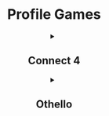 <h1 align="center">Profile Games</h1>
<!-- CONNECT4 -->
<details align="center"><summary><h2>Connect 4</h2></summary>
<table align="center">
<tr></tr>
<tr><td>
<p align="center"><b>A game of Connect 4 played on GitHub.</b><br>🔴 Click on a column to make a move. It is currently Red's turn. 🔴</p><p>

| [COL 0](https://github.com/neealdon3/neealdon3/issues/new?title=Connect4:+0&body=Please+do+not+change+the+title.+Just+click+"Submit+new+issue".+You+do+not+need+to+do+anything+else.+%3AD) | [COL 1](https://github.com/neealdon3/neealdon3/issues/new?title=Connect4:+1&body=Please+do+not+change+the+title.+Just+click+"Submit+new+issue".+You+do+not+need+to+do+anything+else.+%3AD) | [COL 2](https://github.com/neealdon3/neealdon3/issues/new?title=Connect4:+2&body=Please+do+not+change+the+title.+Just+click+"Submit+new+issue".+You+do+not+need+to+do+anything+else.+%3AD) | [COL 3](https://github.com/neealdon3/neealdon3/issues/new?title=Connect4:+3&body=Please+do+not+change+the+title.+Just+click+"Submit+new+issue".+You+do+not+need+to+do+anything+else.+%3AD) | [COL 4](https://github.com/neealdon3/neealdon3/issues/new?title=Connect4:+4&body=Please+do+not+change+the+title.+Just+click+"Submit+new+issue".+You+do+not+need+to+do+anything+else.+%3AD) | [COL 5](https://github.com/neealdon3/neealdon3/issues/new?title=Connect4:+5&body=Please+do+not+change+the+title.+Just+click+"Submit+new+issue".+You+do+not+need+to+do+anything+else.+%3AD) | [COL 6](https://github.com/neealdon3/neealdon3/issues/new?title=Connect4:+6&body=Please+do+not+change+the+title.+Just+click+"Submit+new+issue".+You+do+not+need+to+do+anything+else.+%3AD) | [COL 7](https://github.com/neealdon3/neealdon3/issues/new?title=Connect4:+7&body=Please+do+not+change+the+title.+Just+click+"Submit+new+issue".+You+do+not+need+to+do+anything+else.+%3AD) |
| :-: | :-: | :-: | :-: | :-: | :-: | :-: | :-: |
| <img src="https://github.com/neealdon3/neealdon3/raw/master/games/common/blank.png" alt="blank" width="50px"> | <img src="https://github.com/neealdon3/neealdon3/raw/master/games/common/blank.png" alt="blank" width="50px"> | <img src="https://github.com/neealdon3/neealdon3/raw/master/games/common/blank.png" alt="blank" width="50px"> | <img src="https://github.com/neealdon3/neealdon3/raw/master/games/common/blank.png" alt="blank" width="50px"> | <img src="https://github.com/neealdon3/neealdon3/raw/master/games/common/blank.png" alt="blank" width="50px"> | <img src="https://github.com/neealdon3/neealdon3/raw/master/games/common/blank.png" alt="blank" width="50px"> | <img src="https://github.com/neealdon3/neealdon3/raw/master/games/common/blank.png" alt="blank" width="50px"> | <img src="https://github.com/neealdon3/neealdon3/raw/master/games/common/blank.png" alt="blank" width="50px"> |
| <img src="https://github.com/neealdon3/neealdon3/raw/master/games/common/blank.png" alt="blank" width="50px"> | <img src="https://github.com/neealdon3/neealdon3/raw/master/games/common/blank.png" alt="blank" width="50px"> | <img src="https://github.com/neealdon3/neealdon3/raw/master/games/common/blank.png" alt="blank" width="50px"> | <img src="https://github.com/neealdon3/neealdon3/raw/master/games/common/blank.png" alt="blank" width="50px"> | <img src="https://github.com/neealdon3/neealdon3/raw/master/games/common/blank.png" alt="blank" width="50px"> | <img src="https://github.com/neealdon3/neealdon3/raw/master/games/common/blank.png" alt="blank" width="50px"> | <img src="https://github.com/neealdon3/neealdon3/raw/master/games/common/blank.png" alt="blank" width="50px"> | <img src="https://github.com/neealdon3/neealdon3/raw/master/games/common/blank.png" alt="blank" width="50px"> |
| <img src="https://github.com/neealdon3/neealdon3/raw/master/games/common/blank.png" alt="blank" width="50px"> | <img src="https://github.com/neealdon3/neealdon3/raw/master/games/common/blank.png" alt="blank" width="50px"> | <img src="https://github.com/neealdon3/neealdon3/raw/master/games/common/blank.png" alt="blank" width="50px"> | <img src="https://github.com/neealdon3/neealdon3/raw/master/games/common/blank.png" alt="blank" width="50px"> | <img src="https://github.com/neealdon3/neealdon3/raw/master/games/common/blank.png" alt="blank" width="50px"> | <img src="https://github.com/neealdon3/neealdon3/raw/master/games/common/blank.png" alt="blank" width="50px"> | <img src="https://github.com/neealdon3/neealdon3/raw/master/games/common/blank.png" alt="blank" width="50px"> | <img src="https://github.com/neealdon3/neealdon3/raw/master/games/common/blank.png" alt="blank" width="50px"> |
| <img src="https://github.com/neealdon3/neealdon3/raw/master/games/common/blank.png" alt="blank" width="50px"> | <img src="https://github.com/neealdon3/neealdon3/raw/master/games/common/blank.png" alt="blank" width="50px"> | <img src="https://github.com/neealdon3/neealdon3/raw/master/games/common/blank.png" alt="blank" width="50px"> | <img src="https://github.com/neealdon3/neealdon3/raw/master/games/common/blank.png" alt="blank" width="50px"> | <img src="https://github.com/neealdon3/neealdon3/raw/master/games/common/blank.png" alt="blank" width="50px"> | <img src="https://github.com/neealdon3/neealdon3/raw/master/games/common/blank.png" alt="blank" width="50px"> | <img src="https://github.com/neealdon3/neealdon3/raw/master/games/common/blank.png" alt="blank" width="50px"> | <img src="https://github.com/neealdon3/neealdon3/raw/master/games/common/blank.png" alt="blank" width="50px"> |
| <img src="https://github.com/neealdon3/neealdon3/raw/master/games/common/blank.png" alt="blank" width="50px"> | <img src="https://github.com/neealdon3/neealdon3/raw/master/games/common/blank.png" alt="blank" width="50px"> | <img src="https://github.com/neealdon3/neealdon3/raw/master/games/common/blank.png" alt="blank" width="50px"> | <img src="https://github.com/neealdon3/neealdon3/raw/master/games/common/blank.png" alt="blank" width="50px"> | <img src="https://github.com/neealdon3/neealdon3/raw/master/games/common/blank.png" alt="red" width="50px"> | <img src="https://github.com/neealdon3/neealdon3/raw/master/games/common/blank.png" alt="blank" width="50px"> | <img src="https://github.com/neealdon3/neealdon3/raw/master/games/common/blank.png" alt="blank" width="50px"> | <img src="https://github.com/neealdon3/neealdon3/raw/master/games/common/blank.png" alt="blank" width="50px"> |
| <img src="https://github.com/neealdon3/neealdon3/raw/master/games/common/blank.png" alt="blank" width="50px"> | <img src="https://github.com/neealdon3/neealdon3/raw/master/games/common/blank.png" alt="blank" width="50px"> | <img src="https://github.com/neealdon3/neealdon3/raw/master/games/common/blank.png" alt="blank" width="50px"> | <img src="https://github.com/neealdon3/neealdon3/raw/master/games/common/blank.png" alt="blank" width="50px"> | <img src="https://github.com/neealdon3/neealdon3/raw/master/games/common/blank.png" alt="blank" width="50px"> | <img src="https://github.com/neealdon3/neealdon3/raw/master/games/common/blank.png" alt="blank" width="50px"> | <img src="https://github.com/neealdon3/neealdon3/raw/master/games/common/blank.png" alt="blank" width="50px"> | <img src="https://github.com/neealdon3/neealdon3/raw/master/games/common/blank.png" alt="blank" width="50px"> |

</td></tr>
</table>
</details>
<!-- CONNECT4 -->
<!-- OTHELLO -->
<details align="center"><summary><h2>Othello</h2></summary>
<table align="center">
<tr></tr>
<tr><td>
<p align="center"><b>A game of Othello played on GitHub.</b><br>Click on a white dot to make your move.<br>Blue has 11 pieces. Green has 8 pieces.<br>🟢 It is currently Green's turn. 🟢</p><p>

|  | A | B | C | D | E | F | G | H |
| :-: | :-: | :-: | :-: | :-: | :-: | :-: | :-: | :-: |
| 0 | <img src="https://github.com/neealdon3/neealdon3/raw/master/games/common/blank.png" alt="blank" width="50px"> | <img src="https://github.com/neealdon3/neealdon3/raw/master/games/common/blank.png" alt="blank" width="50px"> | <img src="https://github.com/neealdon3/neealdon3/raw/master/games/common/blank.png" alt="blank" width="50px"> | <img src="https://github.com/neealdon3/neealdon3/raw/master/games/common/blank.png" alt="blank" width="50px"> | <a href='https://github.com/neealdon3/neealdon3/issues/new?title=Othello:+E0&body=Please+do+not+change+the+title.+Just+click+"Submit+new+issue".+You+do+not+need+to+do+anything+else.+%3AD'><img src='https://github.com/neealdon3/neealdon3/raw/master/games/othello_data/marker.svg' alt='marker' width='50px'></a> | <a href='https://github.com/neealdon3/neealdon3/issues/new?title=Othello:+F0&body=Please+do+not+change+the+title.+Just+click+"Submit+new+issue".+You+do+not+need+to+do+anything+else.+%3AD'><img src='https://github.com/neealdon3/neealdon3/raw/master/games/othello_data/marker.svg' alt='marker' width='50px'></a> | <img src="https://github.com/neealdon3/neealdon3/raw/master/games/common/blank.png" alt="blank" width="50px"> | <img src="https://github.com/neealdon3/neealdon3/raw/master/games/common/blank.png" alt="blank" width="50px"> |
| 1 | <img src="https://github.com/neealdon3/neealdon3/raw/master/games/common/blank.png" alt="blank" width="50px"> | <img src="https://github.com/neealdon3/neealdon3/raw/master/games/common/blank.png" alt="blank" width="50px"> | <img src="https://github.com/neealdon3/neealdon3/raw/master/games/common/blank.png" alt="blank" width="50px"> | <img src="https://github.com/neealdon3/neealdon3/raw/master/games/othello_data/green.svg" alt="green" width="50px"> | <img src="https://github.com/neealdon3/neealdon3/raw/master/games/othello_data/blue.svg" alt="blue" width="50px"> | <a href='https://github.com/neealdon3/neealdon3/issues/new?title=Othello:+F1&body=Please+do+not+change+the+title.+Just+click+"Submit+new+issue".+You+do+not+need+to+do+anything+else.+%3AD'><img src='https://github.com/neealdon3/neealdon3/raw/master/games/othello_data/marker.svg' alt='marker' width='50px'></a> | <img src="https://github.com/neealdon3/neealdon3/raw/master/games/common/blank.png" alt="blank" width="50px"> | <img src="https://github.com/neealdon3/neealdon3/raw/master/games/common/blank.png" alt="blank" width="50px"> |
| 2 | <img src="https://github.com/neealdon3/neealdon3/raw/master/games/common/blank.png" alt="blank" width="50px"> | <img src="https://github.com/neealdon3/neealdon3/raw/master/games/common/blank.png" alt="blank" width="50px"> | <img src="https://github.com/neealdon3/neealdon3/raw/master/games/common/blank.png" alt="blank" width="50px"> | <img src="https://github.com/neealdon3/neealdon3/raw/master/games/othello_data/green.svg" alt="green" width="50px"> | <img src="https://github.com/neealdon3/neealdon3/raw/master/games/othello_data/blue.svg" alt="blue" width="50px"> | <a href='https://github.com/neealdon3/neealdon3/issues/new?title=Othello:+F2&body=Please+do+not+change+the+title.+Just+click+"Submit+new+issue".+You+do+not+need+to+do+anything+else.+%3AD'><img src='https://github.com/neealdon3/neealdon3/raw/master/games/othello_data/marker.svg' alt='marker' width='50px'></a> | <img src="https://github.com/neealdon3/neealdon3/raw/master/games/common/blank.png" alt="blank" width="50px"> | <img src="https://github.com/neealdon3/neealdon3/raw/master/games/common/blank.png" alt="blank" width="50px"> |
| 3 | <img src="https://github.com/neealdon3/neealdon3/raw/master/games/common/blank.png" alt="blank" width="50px"> | <a href='https://github.com/neealdon3/neealdon3/issues/new?title=Othello:+B3&body=Please+do+not+change+the+title.+Just+click+"Submit+new+issue".+You+do+not+need+to+do+anything+else.+%3AD'><img src='https://github.com/neealdon3/neealdon3/raw/master/games/othello_data/marker.svg' alt='marker' width='50px'></a> | <img src="https://github.com/neealdon3/neealdon3/raw/master/games/othello_data/green.svg" alt="green" width="50px"> | <img src="https://github.com/neealdon3/neealdon3/raw/master/games/othello_data/green.svg" alt="green" width="50px"> | <img src="https://github.com/neealdon3/neealdon3/raw/master/games/othello_data/blue.svg" alt="blue" width="50px"> | <img src="https://github.com/neealdon3/neealdon3/raw/master/games/othello_data/blue.svg" alt="blue" width="50px"> | <a href='https://github.com/neealdon3/neealdon3/issues/new?title=Othello:+G3&body=Please+do+not+change+the+title.+Just+click+"Submit+new+issue".+You+do+not+need+to+do+anything+else.+%3AD'><img src='https://github.com/neealdon3/neealdon3/raw/master/games/othello_data/marker.svg' alt='marker' width='50px'></a> | <img src="https://github.com/neealdon3/neealdon3/raw/master/games/common/blank.png" alt="blank" width="50px"> |
| 4 | <img src="https://github.com/neealdon3/neealdon3/raw/master/games/common/blank.png" alt="blank" width="50px"> | <a href='https://github.com/neealdon3/neealdon3/issues/new?title=Othello:+B4&body=Please+do+not+change+the+title.+Just+click+"Submit+new+issue".+You+do+not+need+to+do+anything+else.+%3AD'><img src='https://github.com/neealdon3/neealdon3/raw/master/games/othello_data/marker.svg' alt='marker' width='50px'></a> | <img src="https://github.com/neealdon3/neealdon3/raw/master/games/othello_data/blue.svg" alt="blue" width="50px"> | <img src="https://github.com/neealdon3/neealdon3/raw/master/games/othello_data/green.svg" alt="green" width="50px"> | <img src="https://github.com/neealdon3/neealdon3/raw/master/games/othello_data/blue.svg" alt="blue" width="50px"> | <a href='https://github.com/neealdon3/neealdon3/issues/new?title=Othello:+F4&body=Please+do+not+change+the+title.+Just+click+"Submit+new+issue".+You+do+not+need+to+do+anything+else.+%3AD'><img src='https://github.com/neealdon3/neealdon3/raw/master/games/othello_data/marker.svg' alt='marker' width='50px'></a> | <a href='https://github.com/neealdon3/neealdon3/issues/new?title=Othello:+G4&body=Please+do+not+change+the+title.+Just+click+"Submit+new+issue".+You+do+not+need+to+do+anything+else.+%3AD'><img src='https://github.com/neealdon3/neealdon3/raw/master/games/othello_data/marker.svg' alt='marker' width='50px'></a> | <img src="https://github.com/neealdon3/neealdon3/raw/master/games/common/blank.png" alt="blank" width="50px"> |
| 5 | <a href='https://github.com/neealdon3/neealdon3/issues/new?title=Othello:+A5&body=Please+do+not+change+the+title.+Just+click+"Submit+new+issue".+You+do+not+need+to+do+anything+else.+%3AD'><img src='https://github.com/neealdon3/neealdon3/raw/master/games/othello_data/marker.svg' alt='marker' width='50px'></a> | <img src="https://github.com/neealdon3/neealdon3/raw/master/games/othello_data/blue.svg" alt="blue" width="50px"> | <img src="https://github.com/neealdon3/neealdon3/raw/master/games/othello_data/green.svg" alt="green" width="50px"> | <img src="https://github.com/neealdon3/neealdon3/raw/master/games/othello_data/blue.svg" alt="blue" width="50px"> | <img src="https://github.com/neealdon3/neealdon3/raw/master/games/othello_data/blue.svg" alt="blue" width="50px"> | <img src="https://github.com/neealdon3/neealdon3/raw/master/games/othello_data/blue.svg" alt="blue" width="50px"> | <a href='https://github.com/neealdon3/neealdon3/issues/new?title=Othello:+G5&body=Please+do+not+change+the+title.+Just+click+"Submit+new+issue".+You+do+not+need+to+do+anything+else.+%3AD'><img src='https://github.com/neealdon3/neealdon3/raw/master/games/othello_data/marker.svg' alt='marker' width='50px'></a> | <img src="https://github.com/neealdon3/neealdon3/raw/master/games/common/blank.png" alt="blank" width="50px"> |
| 6 | <a href='https://github.com/neealdon3/neealdon3/issues/new?title=Othello:+A6&body=Please+do+not+change+the+title.+Just+click+"Submit+new+issue".+You+do+not+need+to+do+anything+else.+%3AD'><img src='https://github.com/neealdon3/neealdon3/raw/master/games/othello_data/marker.svg' alt='marker' width='50px'></a> | <img src="https://github.com/neealdon3/neealdon3/raw/master/games/othello_data/green.svg" alt="green" width="50px"> | <img src="https://github.com/neealdon3/neealdon3/raw/master/games/othello_data/blue.svg" alt="blue" width="50px"> | <a href='https://github.com/neealdon3/neealdon3/issues/new?title=Othello:+D6&body=Please+do+not+change+the+title.+Just+click+"Submit+new+issue".+You+do+not+need+to+do+anything+else.+%3AD'><img src='https://github.com/neealdon3/neealdon3/raw/master/games/othello_data/marker.svg' alt='marker' width='50px'></a> | <img src="https://github.com/neealdon3/neealdon3/raw/master/games/othello_data/green.svg" alt="green" width="50px"> | <a href='https://github.com/neealdon3/neealdon3/issues/new?title=Othello:+F6&body=Please+do+not+change+the+title.+Just+click+"Submit+new+issue".+You+do+not+need+to+do+anything+else.+%3AD'><img src='https://github.com/neealdon3/neealdon3/raw/master/games/othello_data/marker.svg' alt='marker' width='50px'></a> | <a href='https://github.com/neealdon3/neealdon3/issues/new?title=Othello:+G6&body=Please+do+not+change+the+title.+Just+click+"Submit+new+issue".+You+do+not+need+to+do+anything+else.+%3AD'><img src='https://github.com/neealdon3/neealdon3/raw/master/games/othello_data/marker.svg' alt='marker' width='50px'></a> | <img src="https://github.com/neealdon3/neealdon3/raw/master/games/common/blank.png" alt="blank" width="50px"> |
| 7 | <img src="https://github.com/neealdon3/neealdon3/raw/master/games/common/blank.png" alt="blank" width="50px"> | <img src="https://github.com/neealdon3/neealdon3/raw/master/games/common/blank.png" alt="blank" width="50px"> | <a href='https://github.com/neealdon3/neealdon3/issues/new?title=Othello:+C7&body=Please+do+not+change+the+title.+Just+click+"Submit+new+issue".+You+do+not+need+to+do+anything+else.+%3AD'><img src='https://github.com/neealdon3/neealdon3/raw/master/games/othello_data/marker.svg' alt='marker' width='50px'></a> | <img src="https://github.com/neealdon3/neealdon3/raw/master/games/common/blank.png" alt="blank" width="50px"> | <img src="https://github.com/neealdon3/neealdon3/raw/master/games/common/blank.png" alt="blank" width="50px"> | <img src="https://github.com/neealdon3/neealdon3/raw/master/games/common/blank.png" alt="blank" width="50px"> | <img src="https://github.com/neealdon3/neealdon3/raw/master/games/common/blank.png" alt="blank" width="50px"> | <img src="https://github.com/neealdon3/neealdon3/raw/master/games/common/blank.png" alt="blank" width="50px"> |


</td></tr>
</table>
</details>
